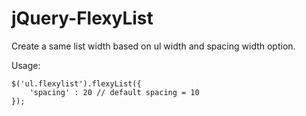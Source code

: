 jQuery-FlexyList
================

Create a same list width based on ul width and spacing width option.

Usage:

    $('ul.flexylist').flexyList({
        'spacing' : 20 // default spacing = 10
    });

